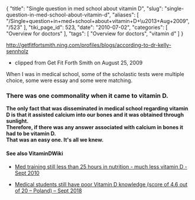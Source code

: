 {
    "title": "Single question in med school about vitamin D",
    "slug": "single-question-in-med-school-about-vitamin-d",
    "aliases": [
        "/Single+question+in+med+school+about+vitamin+D+\u2013+Aug+2009",
        "/523"
    ],
    "tiki_page_id": 523,
    "date": "2010-07-02",
    "categories": [
        "Overview for doctors"
    ],
    "tags": [
        "Overview for doctors",
        "vitamin d"
    ]
}


http://getfitfortsmith.ning.com/profiles/blogs/according-to-dr-kelly-sennholz 

* clipped from Get Fit Forth Smith on August 25, 2009 

When I was in medical school, some of the scholastic tests were multiple choice, some were essay and some were matching. 

### There was one commonality when it came to vitamin D.

 **The only fact that was disseminated in medical school regarding vitamin D is that it  assisted calcium into our bones and it was obtained through sunlight.   
Therefore, if there was any answer associated with calcium in bones it had to be vitamin D.   
That was an easy one. It's all we knew.** 

#### See also VitaminDWiki

* [Med training still less than 25 hours in nutrition - much less vitamin D - Sept 2010](/posts/med-training-still-less-than-25-hours-in-nutrition-much-less-vitamin-d)

* [Medical students still have poor Vitamin D knowledge (score of 4.6 out of 20 – Poland) – Sept 2018](/posts/medical-students-still-have-poor-vitamin-d-knowledge-score-of-46-out-of-20-poland)